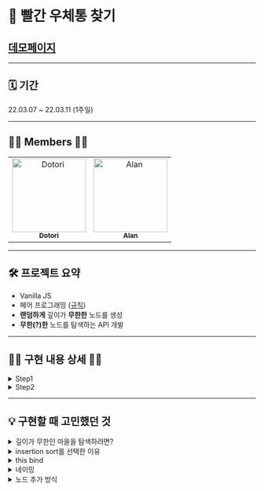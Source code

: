 # 📮 __빨간 우체통 찾기__

## [데모페이지](https://happygyu.github.io/fe-postbox/)
***
## 🗓 __기간__
22.03.07 ~ 22.03.11 (1주일)
***
## 🙋‍♀️ __Members__ 🙋‍♂️

<table>
  <tr>
    <td align="center">
      <a href="https://github.com/mogooee">
        <img src="https://avatars.githubusercontent.com/u/92701121?v=4" width="150px;" alt="Dotori"/><br />
        <sub><b>Dotori</b><br></sub>
      </a>
    </td>
    <td align="center">
      <a href="https://github.com/happyGyu">
        <img src="https://avatars.githubusercontent.com/u/95538993?s=400&u=142c62a8238fbfd3a3e46976651dbc991cafc088&v=4" width="150px;" alt="Alan"/><br />
        <sub><b>Alan</b><br></sub>
      </a>
    </td>
  </tr>
</table>

***

## 🛠 __프로젝트 요약__
- Vanilla JS
- 페어 프로그래밍 ([규칙](https://alabaster-silica-d08.notion.site/3-0ffc75f8c5a64739b97e8ecd96c51f89))
- __랜덤하게__ 깊이가 __무한한__ 노드를 생성
- __무한(?)한__ 노드를 탐색하는 API 개발
***

## 🧑‍💻 __구현 내용 상세__ 👩‍💻

<details>
   <summary>Step1 </summary>
   <div markdown="1">       

   1. 랜덤 마을 배치
      - 랜덤 크기를 구현하기 위해 가로 크기를 상위 마을 크기 기준으로 부여했습니다.
      - 랜덤 배치를 구현하기 위해 마진을 상위 마을 크기 기준으로 부여하고 display flex와 wrap을 사용했습니다.
      - 랜덤한 크기와 마진을 가진 마을이 wrap에 의해 겹치지 않고 자연스럽게 무작위 공간에 배치되기 위함.

   2. 마을 안에 마을 구현
      - 마을 생성을 재귀적으로 구현하여 이론상 무한 마을이 가능하도록   하였습니다.
      - 마을 최소 크기를 기준으로 재귀를 종료하여 생성되는 마을의 층이  다양하도록 하였습니다.
      - 다만, 지나치게 많은 수가 생성되지 않도록 하기 위해 같은 층에 생성되는    마을의 갯수를 maxSibilingTownNum으로 제한했습니다.
   </div>
</details>
<details>
   <summary> 
      Step2 
   </summary>
   <div markdown="2">
   
   1. 우체통 찾기 구현
      -  배열에 담긴 자식 마을들을 순회하며 우체통이 존재하는지 확인
      -  우체통 존재 여부 확인이 끝나면 자식 마을 배열을 재귀함수의 매개변수로 전달
      -  콜백큐에는 같은 깊이의 마을들이 순차적으로 쌓이므로 bfs 알고리즘으로서 구현됨.
2. querySelector 구현
   -  tagName, className, id 전부 처리할 수 있도록 구현
   -  탐색을 시작할 엘리먼트를 입력받아 자식 엘리먼트가 있으면 탐색을 재귀적으로 수행하는 dfs 알고리즘을 활용
   -  클래스가 여러개인 엘리먼트를 고려하여 현재 탐색하고 있는 엘리먼트 속성값을 공백을 기준으로 배열에 나누어 담아 query의 존재 여부를 확인함
3. sort(삽입 정렬) 구현
   -  JS의 sort함수처럼 정렬의 기준이 되는 콜백함수를 받을 수 있도록 구현
   -  깊이가 무한한 마을을 탐색한다고 가정했을 때, 한 계층을 탐색한 후 우체통의 정보들을 업데이트 한다.
      삽입 정렬은 실시간으로 입력받은 데이터가 중간에 삽입되어 정렬되어야 할 때 유리하므로 이를 활용하였다.       
   </div>
</details>

***
## 💡 __구현할 때 고민했던 것__
<details>
   <summary>깊이가 무한인 마을을 탐색하려면?</summary>
   <div markdown="1">

   - 미션 설명에 '마을안에 마을은 무한대로 존재할 수 있다' 라는 조건을 나름대로 해석
   - 데이터가 무한인 경우가 있을까? 
      -  탐색해야할 데이터가 굉장히 많아서 탐색을 마치고 결과를 내어 놓기까지의시간이 아주 길다면 그것이 사용자에게는 '무한'처럼 느껴질 것이다. 
      -  그렇다면, 탐색이 전부 끝나지 않았더라도 중간중간 사용자에게 결과를 보여줄 수있도록 해야겠다! 
   - bfs를 비동기로 수행해야한다
      -  깊이가 무한이기 때문에 dfs보단 bfs가 합리적이라고 판단.
      -  bfs탐색을 layer단위로 단계를 나눠 delay(0)을 이용해 Task queue로 넘겼다가실행 --> 탐색이 끝날 때까지 callstack을 점유하는 것을 방지하고 콜스택이 비는순간 렌더링을 가능하게 함
   - 중간 결과 업데이트
      -  renderFindResult()는 탐색 시작 전에 미리 일정 시간    delay를 걸어두고 실행예약
      -  delay 이후에 태스크 큐에 renderFindResult()가 태스크큐에    재귀적으로추가될 것이므로 delay가 실행시점을 보장하지는 않음
      -  updatePostbox()는 현재 노드의 자식들 수만큼 재귀적으로   자기를 호출해태스크큐에 넣으므로 태스크큐에 작업이 많이 쌓일 수    있음 -->renderFindResult가 원하는 시점보다 느리게 호출될 수   있음.  
      -  원래 로직대로라면 업데이트 과정이 layer마다 반복적으로   수행되어야하지만,이번 미션에서 전체 탐색 작업은 2초보다 훨씬 이전에   끝나므로 임의로 한번만수행하게 해둠....
   -  micro 태스크 큐 & macro 태스크 큐
      -  Promise는 micro 태스크큐에 콜백을 등록, setTimeout은  macro 태스크큐에콜백을 등록
      -  이벤트루프가 callstack에 작업을 전달할 때 micro태스크큐가   macro보다우선순위가 높음
      -  그렇기 때문에 setTimeout함수만 사용했을 때와 Promise로   setTimeout을 감싸delay 함수를 만들어 사용했을 때 두    태스크큐간의 우선순위로 인해 로직 수행순서에 차이가 생길까    고민했으나... --> 그림을 그려보며 따져보니 결국 매크로태스크큐에    담기게 될 것이므로 대동소이......한 것 같음
   <div>
</details>

<details>
   <summary>insertion sort를 선택한 이유</summary>
   <div markdown="1">

   -  위 고민에서 정리한 이유로, 원래대로라면 renderFindResult()는 탐색 중간중간 실행되며 update된 내용을 반영한다. 
   -  추가로 찾은 우체통을 반영하여 정렬할 때는 이미 정렬된 배열에 추가하는 것이므로 삽입 정렬이 유리하다고 판단(구현도 쉽고...)
   -  단, 첫 정렬은 merge sort나 quick sort같이 더 빠른 알고리즘을 사용한 후 그 다음부터 삽입정렬을 사용하는 것이 성능적으로 우수할 수 있을 듯..(여기까진 구현 X)
<div>
</details>
<details>
   <summary>this bind</summary>
   <div markdown="1">

   - 객체의 메서드를 콜백함수로 사용할 때, 객체와의 연결성이 사라져 this가 달라짐
   - 콜백함수로 객체의 메소드를 그냥 넣어주면, this.메서드를 콜백에 등록할 때 this는 객체를 의미하나 태스크큐에 담긴 this.메서드가 실행되면 그때의 실행컨텍스트에서 this는 undefined를 가리킴.
   - 이를 해결하기 위해 함수 선언시 this가 결정되는 화살표 함수를 사용하여 콜백에 등록할 때 this.메서드의 내부의 this를 객체로 바인딩함. 
   - `promise().then(this.메서드)` -> `promise().then(()=>{this.메서드()})`
<div>
</details>
<details>
   <summary>네이밍</summary>
   <div markdown="1">

   - 이번 페어프로그래밍에서 줄글처럼 자연스럽게 읽히는 코드를 작성하고 싶었습니다.
   - 의미가 명확한 네이밍을 생각하다보니 지나치게 이름이 길어지는 경우가 있었습니다.
   - Math.random() \* (긴 이름 - 긴 이름) + 긴 이름 같은 경우 읽기가 부담스럽기도 하여 util 함수로 만들어주었습니다.
<div>
</details>
<details>
   <summary>노드 추가 방식</summary>
   <div markdown="1">

   - 노드를 생성할 때 템플릿 문자열로 넣어줄지 appendChlid와 같은 DOM API를 사용할지 고민했습니다.
   - 한번에 템플릿을 모아 innerHTML로 넣어주면 DOM 조작을 한번만 하면 된다는 장점이 있지만 각 마을 노드에 class와 style 속성을 부여하기에는 DOM API메서드를 사용하는 것이 더 유리하다고 생각하여 DOM API 메소드를 사용했습니다.
<div>
</details>


